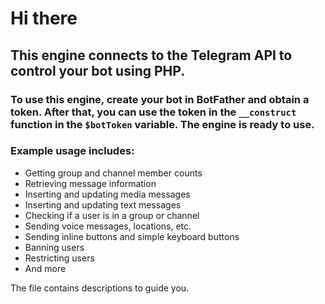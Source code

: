 # Hi there

## This engine connects to the Telegram API to control your bot using PHP.

### To use this engine, create your bot in BotFather and obtain a token. After that, you can use the token in the `__construct` function in the `$botToken` variable. The engine is ready to use.

### Example usage includes:
* Getting group and channel member counts
* Retrieving message information
* Inserting and updating media messages
* Inserting and updating text messages
* Checking if a user is in a group or channel
* Sending voice messages, locations, etc.
* Sending inline buttons and simple keyboard buttons
* Banning users
* Restricting users
* And more

The file contains descriptions to guide you.
